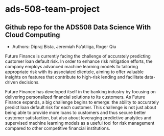 # ads-508-team-project

## Github repo for the ADS508 Data Science With Cloud Computing
- Authors: Dipraj Bista, Jeremiah Fa’atiliga, Roger Qiu

Future Finance is currently facing the challenge of accurately predicting customer loan default risk. In order to enhance risk mitigation efforts, the company employs advanced machine learning models to tailoring appropriate risk with its associated clientele, aiming to offer valuable insights on features that contribute to high-risk lending and facilitate data-driven decisions.

Future Finance has developed itself in the banking industry by focusing on delivering personalized financial solutions to its customers. As Future Finance expands, a big challenge begins to emerge: the ability to accurately predict loan default risk for each customer. This challenge is not just about being able to provide more loans to customers and thus secure better customer satisfaction, but also about leveraging predictive analytics and supervised machine learning models as a useful tool for risk management compared to other competitive financial institutions.
